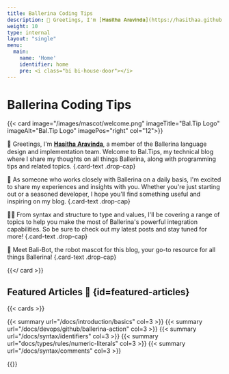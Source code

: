 ```yaml
---
title: Ballerina Coding Tips
description: 👋 Greetings, I'm [𝐇𝐚𝐬𝐢𝐭𝐡𝐚 𝐀𝐫𝐚𝐯𝐢𝐧𝐝𝐚](https://hasithaa.github.io), a member of the Ballerina language design and implementation team. Welcome to Bal.Tips, my technical blog where I share my thoughts on all things Ballerina, along with programming tips and related topics.
weight: 10
type: internal
layout: "single"
menu: 
  main:
    name: 'Home'
    identifier: home
    pre: <i class="bi bi-house-door"></i>
---
```


# Ballerina Coding Tips


{{< card image="/images/mascot/welcome.png" imageTitle="Bal.Tip Logo" imageAlt="Bal.Tip Logo" imagePos="right" col="12">}}

👋 Greetings, I'm [𝐇𝐚𝐬𝐢𝐭𝐡𝐚 𝐀𝐫𝐚𝐯𝐢𝐧𝐝𝐚](https://hasithaa.github.io), a member of the Ballerina language design and implementation team. Welcome to Bal.Tips, my technical blog where I share my thoughts on all things Ballerina, along with programming tips and related topics.
{.card-text .drop-cap}

🚀 As someone who works closely with Ballerina on a daily basis, I'm excited to share my experiences and insights with you. Whether you're just starting out or a seasoned developer, I hope you'll find something useful and inspiring on my blog.
{.card-text .drop-cap}

👨‍💻 From syntax and structure to type and values, I'll be covering a range of topics to help you make the most of Ballerina's powerful integration capabilities. So be sure to check out my latest posts and stay tuned for more!
{.card-text .drop-cap}

🤖 Meet Bali-Bot, the robot mascot for this blog, your go-to resource for all things Ballerina!
{.card-text .drop-cap}

{{</ card >}}

## Featured Articles 🎉 {id=featured-articles}

{{< cards >}}

{{< summary url="/docs/introduction/basics" col=3 >}}
{{< summary url="/docs/devops/github/ballerina-action" col=3 >}}
{{< summary url="/docs/syntax/identifiers" col=3 >}}
{{< summary url="docs/types/rules/numeric-literals" col=3 >}}
{{< summary url="/docs/syntax/comments" col=3 >}}

{{</cards>}}


